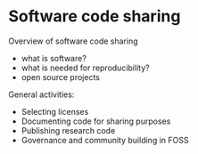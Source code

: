 # Software code sharing

Overview of software code sharing
- what is software?
- what is needed for reproducibility?
- open source projects

General activities:
- Selecting licenses
- Documenting code for sharing purposes
- Publishing research code 
- Governance and community building in FOSS 
